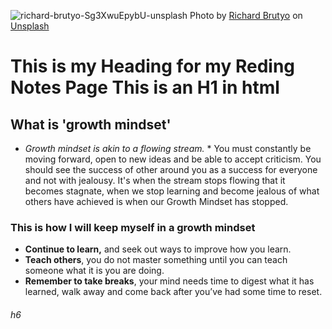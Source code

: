 ![richard-brutyo-Sg3XwuEpybU-unsplash](https://user-images.githubusercontent.com/100364917/155606485-8c3f02c6-2489-47ac-88b8-1accf59ab25d.jpg)
Photo by <a href="https://unsplash.com/@richardbrutyo?utm_source=unsplash&utm_medium=referral&utm_content=creditCopyText">Richard Brutyo</a> on <a href="https://unsplash.com/s/photos/dog?utm_source=unsplash&utm_medium=referral&utm_content=creditCopyText">Unsplash</a>
  
# This is my Heading for my Reding Notes Page This is an H1 in html

## What is 'growth mindset'  

* *Growth mindset is akin to a flowing stream.* * You must constantly be moving forward, open to new ideas and be able to accept criticism. You should see the success of other around you as a success for everyone and not with jealousy. It's when the stream stops flowing that it becomes stagnate, when we stop learning and become jealous of what others have achieved is when our Growth Mindset has stopped. 

### This is how I will keep myself in a growth mindset

* **Continue to learn,** and seek out ways to improve how you learn.
* **Teach others**, you do not master something until you can teach someone what it is you are doing.
* **Remember to take breaks**, your mind needs time to digest what it has learned, walk away and come back after you’ve had some time to reset.

###### h6


